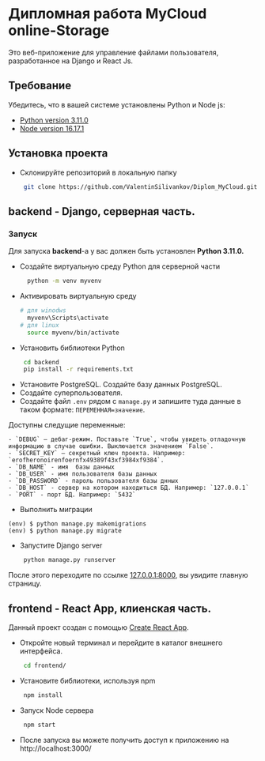 # Дипломная работа MyCloud online-Storage
Это веб-приложение для управление файлами пользователя, разработанное на Django и React Js.

## Требование 
Убедитесь, что в вашей системе установлены Python и Node js:
- [Python version 3.11.0](https://www.python.org/downloads/release/python-3913/) 
- [Node version 16.17.1](https://nodejs.org/en/download/)


## Установка проекта
- Склонируйте репозиторий в локальную папку
   ```sh
    git clone https://github.com/ValentinSilivankov/Diplom_MyCloud.git
    ```
    
## backend - Django, серверная часть.

### Запуск

Для запуска **backend**-а у вас должен быть установлен **Python 3.11.0.**
- Создайте виртуальную среду Python для серверной части
  ```sh
    python -m venv myvenv
    ```
- Активировать виртуальную среду
  ```sh
  # для winodws
    myvenv\Scripts\activate
  # для linux
    source myvenv/bin/activate
    ```
- Установить библиотеки Python
  ```sh
   cd backend
   pip install -r requirements.txt
    ```
- Установите PostgreSQL. Создайте базу данных PostgreSQL.
- Создайте суперпользователя.
- Cоздайте файл `.env` рядом с `manage.py` и запишите туда данные в таком формате: `ПЕРЕМЕННАЯ=значение`.

Доступны следущие переменные:
```
- `DEBUG` — дебаг-режим. Поставьте `True`, чтобы увидеть отладочную информацию в случае ошибки. Выключается значением `False`.
- `SECRET_KEY` — секретный ключ проекта. Например: `erofheronoirenfoernfx49389f43xf3984xf9384`.
- `DB_NAME` - имя  базы данных
- `DB_USER` - имя пользователя базы данных
- `DB_PASSWORD` - пароль пользователя базы днных
- `DB_HOST` - сервер на котором находиться БД. Например: `127.0.0.1`
- `PORT` - порт БД. Например: `5432`
```
- Выполнить миграции
```
(env) $ python manage.py makemigrations
(env) $ python manage.py migrate
```
- Запустите Django server
  ```sh
   python manage.py runserver
    ```

После этого переходите по ссылке [127.0.0.1:8000](http://127.0.0.1:8000), вы увидите главную страницу.


## frontend - React App, клиенская  часть.

Данный проект создан с помощью [Create React App](https://github.com/facebook/create-react-app).

- Откройте новый терминал и перейдите в каталог внешнего интерфейса.
  ```sh
   cd frontend/
    ```
- Установите библиотеки, используя npm
  ```sh
   npm install
    ```
- Запуск Node сервера
  ```sh
   npm start
    ```
- После запуска  вы можете получить доступ к приложению на http://localhost:3000/
